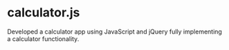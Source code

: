 # calculator.js
Developed a calculator app using JavaScript and jQuery fully implementing a calculator functionality.
